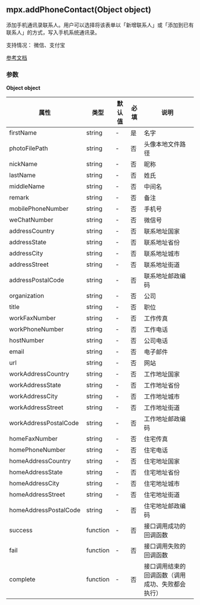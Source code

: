 ## mpx.addPhoneContact(Object object)

添加手机通讯录联系人。用户可以选择将该表单以「新增联系人」或「添加到已有联系人」的方式，写入手机系统通讯录。

支持情况： 微信、支付宝

[参考文档](https://developers.weixin.qq.com/miniprogram/dev/api/device/contact/wx.addPhoneContact.html)

### 参数
**Object object**

| 属性 | 类型 | 默认值 | 必填 | 说明 |
| --- | --- | --- | --- | --- |
| firstName | string | - | 是 | 名字 |
| photoFilePath | string | - | 否 | 头像本地文件路径 |
| nickName | string | - | 否 | 昵称 |
| lastName | string | - | 否 | 姓氏 |
| middleName | string | - | 否 | 中间名 |
| remark | string | - | 否 | 备注 |
| mobilePhoneNumber | string | - | 否 | 手机号 |
| weChatNumber | string | - | 否 | 微信号 |
| addressCountry | string | - | 否 | 联系地址国家 |
| addressState | string | - | 否 | 联系地址省份 |
| addressCity | string | - | 否 | 联系地址城市 |
| addressStreet | string | - | 否 | 联系地址街道 |
| addressPostalCode | string | - | 否 | 联系地址邮政编码 |
| organization | string | - | 否 | 公司 |
| title | string | - | 否 | 职位 |
| workFaxNumber | string | - | 否 | 工作传真 |
| workPhoneNumber | string | - | 否 | 工作电话 |
| hostNumber | string | - | 否 | 公司电话 |
| email | string | - | 否 | 电子邮件 |
| url | string | - | 否 | 网站 |
| workAddressCountry | string | - | 否 | 工作地址国家 |
| workAddressState | string | - | 否 | 工作地址省份 |
| workAddressCity | string | - | 否 | 工作地址城市 |
| workAddressStreet | string | - | 否 | 工作地址街道 |
| workAddressPostalCode | string | - | 否 | 工作地址邮政编码 |
| homeFaxNumber | string | - | 否 | 住宅传真 |
| homePhoneNumber | string | - | 否 | 住宅电话 |
| homeAddressCountry | string | - | 否 | 住宅地址国家 |
| homeAddressState | string | - | 否 | 住宅地址省份 |
| homeAddressCity | string | - | 否 | 住宅地址城市 |
| homeAddressStreet | string | - | 否 | 住宅地址街道 |
| homeAddressPostalCode | string | - | 否 | 住宅地址邮政编码 |
| success | function | - | 否 | 接口调用成功的回调函数 |
| fail | function | - | 否 | 接口调用失败的回调函数 |
| complete | function | - | 否 | 接口调用结束的回调函数（调用成功、失败都会执行） |